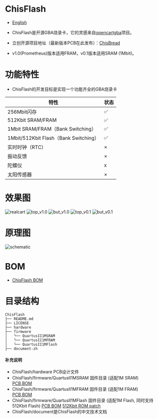 
# ChisFlash

- [English](README-en.md)

- ChisFlash是开源GBA烧录卡，它的灵感来自[opencartgba](https://github.com/laqieer/opencartgba)项目。
- 立创开源项目地址（最新版本PCB在此发布）：[ChisBread](https://oshwhub.com/chisbread/works)
- v1.0(Prometheus)版本适用FRAM，v0.1版本适用SRAM (1Mbit)。

# 功能特性

- ChisFlash的开发目标是实现一个功能齐全的GBA烧录卡

| 特性 | 状态 |
| --- | --- |
| 256Mbit闪存 | ✅ |
| 512Kbit SRAM/FRAM | ✅ |
| 1Mbit SRAM/FRAM（Bank Switching） | ✅ |
| 1Mbit/512Kbit Flash（Bank Switching） | ✅ |
| 实时时钟（RTC） | × |
| 振动反馈 | × |
| 陀螺仪 | x |
| 太阳传感器 | × |

# 效果图

![realcart](./images/realcart.png)
![top_v1.0](./images/top_v1.0.png)
![but_v1.0](./images/but_v1.0.png)
![top_v0.1](./images/top_v0.1.png)
![but_v0.1](./images/but_v0.1.png)

# 原理图

![schematic](./images/sch.png)

# BOM

- [ChisFlash BOM](BOM.md)

# 目录结构   

```
ChisFlash
├── README.md
├── LICENSE
├── hardware
├── firmware
│   └── QuartusII1MSRAM
│   └── QuartusII1MFRAM
│   └── QuartusII1MFlash
├── document-zh
```

#### 补充说明

- ChisFlash/hardware PCB设计文件
- ChisFlash/firmware/QuartusII1MSRAM 固件目录 (适配1M SRAM) [PCB,BOM](https://oshwhub.com/chisbread/chisflash-pichu)
- ChisFlash/firmware/QuartusII1MFRAM 固件目录 (适配1M FRAM) [PCB,BOM](https://oshwhub.com/chisbread/chisflash-prometheus)
- ChisFlash/firmware/QuartusII1MFlash 固件目录 (适配1M Flash, 同时支持 512Kbit Flash) [PCB,BOM](https://oshwhub.com/chisbread/chisflash-celebi) [512Kbit ROM patch](https://github.com/ChisBread/gba-auto-batteryless-patcher/tree/custom_flashid)
- ChisFlash/document是ChisFlash的中文技术文档
